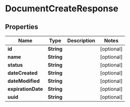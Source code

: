 

# DocumentCreateResponse


## Properties

Name | Type | Description | Notes
------------ | ------------- | ------------- | -------------
**id** | **String** |  |  [optional]
**name** | **String** |  |  [optional]
**status** | **String** |  |  [optional]
**dateCreated** | **String** |  |  [optional]
**dateModified** | **String** |  |  [optional]
**expirationDate** | **String** |  |  [optional]
**uuid** | **String** |  |  [optional]



